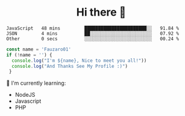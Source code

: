 <h1  align='center'> Hi there 👋 </h1>

<p align='center'> </p>

<!--START_SECTION:waka-->

```text
JavaScript   48 mins         ███████████████████████░░   91.84 %
JSON         4 mins          ██░░░░░░░░░░░░░░░░░░░░░░░   07.92 %
Other        0 secs          ░░░░░░░░░░░░░░░░░░░░░░░░░   00.24 %
```

<!--END_SECTION:waka-->

```javascript
const name = 'Fauzaro01'
if (!name = '') {
  console.log("I'm ${name}, Nice to meet you all!"))
  console.log("And Thanks See My Profile :)")
 }
```

:page_with_curl: I'm currently learning:
- NodeJS
- Javascript
- PHP

